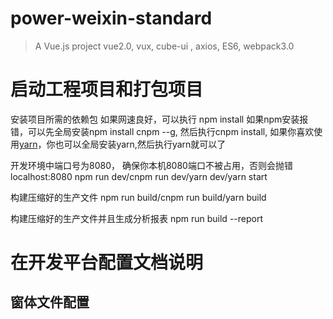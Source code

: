 # power-weixin-standard

> A Vue.js project vue2.0, vux, cube-ui , axios, ES6, webpack3.0

# 启动工程项目和打包项目

安装项目所需的依赖包
如果网速良好，可以执行 npm install
如果npm安装报错，可以先全局安装npm install cnpm --g,
然后执行cnpm install,
如果你喜欢使用[yarn](https://yarn.bootcss.com)，你也可以全局安装yarn,然后执行yarn就可以了

开发环境中端口号为8080， 确保你本机8080端口不被占用，否则会抛错 localhost:8080
npm run dev/cnpm run dev/yarn dev/yarn start

构建压缩好的生产文件
npm run build/cnpm run build/yarn build

构建压缩好的生产文件并且生成分析报表
npm run build --report


# 在开发平台配置文档说明

## 窗体文件配置 ##
